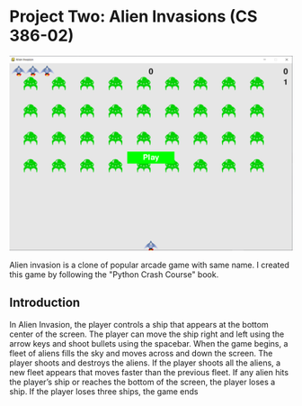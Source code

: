 # Project Two: Alien Invasions (CS 386-02)

![image](https://github.com/antonio-lopez/Project-Two-ALIEN-INVASIONS/blob/master/screen_capture.png)

Alien invasion is a clone of popular arcade game with same name. I created this game by following the "Python Crash Course" book.

## Introduction

In Alien Invasion, the player controls a ship that appears at the bottom center of the screen. The player can move the ship right and left using the arrow keys and shoot bullets using the spacebar. When the game begins, a fleet of aliens fills the sky and moves across and down the screen. The player shoots and destroys the aliens. If the player shoots all the aliens, a new fleet appears that moves faster than the previous fleet. If any alien hits the player’s ship or reaches the bottom of the screen, the player loses a ship. If the player loses three ships, the game ends

